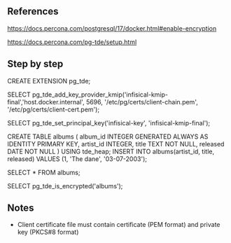 ## References

https://docs.percona.com/postgresql/17/docker.html#enable-encryption

https://docs.percona.com/pg-tde/setup.html

## Step by step

CREATE EXTENSION pg_tde;

SELECT pg_tde_add_key_provider_kmip('infisical-kmip-final','host.docker.internal', 5696, '/etc/pg/certs/client-chain.pem', '/etc/pg/certs/client-cert.pem');

SELECT pg_tde_set_principal_key('infisical-key', 'infisical-kmip-final');

CREATE TABLE albums (
album_id INTEGER GENERATED ALWAYS AS IDENTITY PRIMARY KEY,
artist_id INTEGER,
title TEXT NOT NULL,
released DATE NOT NULL
) USING tde_heap;
INSERT INTO albums(artist_id, title, released) VALUES (1, 'The dane', '03-07-2003');

SELECT \* FROM albums;

SELECT pg_tde_is_encrypted('albums');

## Notes

- Client certificate file must contain certificate (PEM format) and private key (PKCS#8 format)
